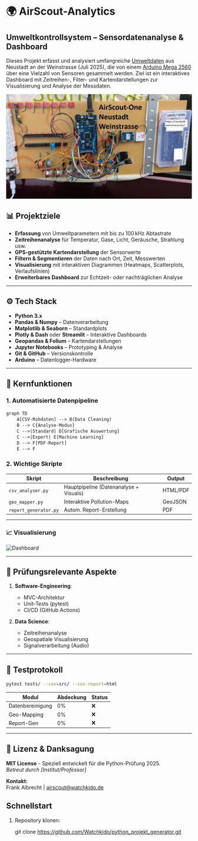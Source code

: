 # 🌍 AirScout-Analytics

## Umweltkontrollsystem – Sensordatenanalyse & Dashboard

Dieses Projekt erfasst und analysiert umfangreiche [Umweltdaten](https://www.kaggle.com/datasets/avitarus/hyperlocal-urban-environmental-monitoring-dataset) aus Neustadt an der Weinstrasse (Juli 2025), die von einem [Arduino Mega 2560](https://github.com/Watchkido/AirScout-Firmware) über eine Vielzahl von Sensoren gesammelt werden. Ziel ist ein interaktives Dashboard mit Zeitreihen-, Filter- und Kartendarstellungen zur Visualisierung und Analyse der Messdaten.

![AirScout-One](img/airscoutone.jpg)

## 📊 Projektziele

- **Erfassung** von Umweltparametern mit bis zu 100 kHz Abtastrate
- **Zeitreihenanalyse** für Temperatur, Gase, Licht, Geräusche, Strahlung usw.
- **GPS-gestützte Kartendarstellung** der Sensorwerte
- **Filtern & Segmentieren** der Daten nach Ort, Zeit, Messwerten
- **Visualisierung** mit interaktiven Diagrammen (Heatmaps, Scatterplots, Verlaufslinien)
- **Erweiterbares Dashboard** zur Echtzeit- oder nachträglichen Analyse

---

## ⚙️ Tech Stack

- **Python 3.x**
- **Pandas & Numpy** – Datenverarbeitung
- **Matplotlib & Seaborn** – Standardplots
- **Plotly & Dash** oder **Streamlit** – Interaktive Dashboards
- **Geopandas & Folium** – Kartendarstellungen
- **Jupyter Notebooks** – Prototyping & Analyse
- **Git & GitHub** – Versionskontrolle
- **Arduino** – Datenlogger-Hardware

---

## 🧠 Kernfunktionen
### 1. Automatisierte Datenpipeline
```mermaid
graph TD
    A[CSV-Rohdaten] --> B(Data Cleaning)
    B --> C{Analyse-Modus}
    C -->|Standard| D[Grafische Auswertung]
    C -->|Expert| E[Machine Learning]
    D --> F[PDF-Report]
    E --> F
```

### 2. Wichtige Skripte
| Skript | Beschreibung | Output |
|--------|-------------|--------|
| `csv_analyser.py` | Hauptpipeline (Datenanalyse + Visuals) | HTML/PDF |
| `geo_mapper.py` | Interaktive Pollution-Maps | GeoJSON |
| `report_generator.py` | Autom. Report-Erstellung | PDF |

---


### 📈 Visualisierung
![Dashboard](images/dashboard_preview.png)

---

## 📝 Prüfungsrelevante Aspekte
1. **Software-Engineering**:
   - MVC-Architektur
   - Unit-Tests (pytest)
   - CI/CD (GitHub Actions)

2. **Data Science**:
   - Zeitreihenanalyse
   - Geospatiale Visualisierung
   - Signalverarbeitung (Audio)

---

## 🧪 Testprotokoll
```bash
pytest tests/ --cov=src/ --cov-report=html
```
| Modul | Abdeckung | Status |
|-------|-----------|--------|
| Datenbereinigung | 0% | ❌ |
| Geo-Mapping | 0% | ❌ |
| Report-Gen | 0% | ❌ |

---

## 📜 Lizenz & Danksagung
**MIT License** - Speziell entwickelt für die Python-Prüfung 2025.  
*Betreut durch [Institut/Professor]*  

**Kontakt:**  
Frank Albrecht | [airscout@watchkido.de](mailto:airscout@watchkido.de)  

## Schnellstart

1. Repository klonen:

   git clone https://github.com/Watchkido/python_projekt_generator.git

